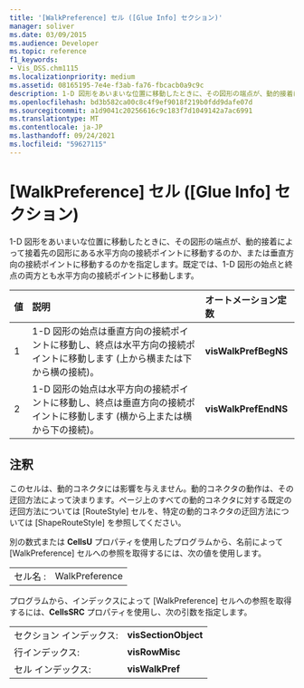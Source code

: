 ```yaml
---
title: '[WalkPreference] セル ([Glue Info] セクション)'
manager: soliver
ms.date: 03/09/2015
ms.audience: Developer
ms.topic: reference
f1_keywords:
- Vis_DSS.chm1115
ms.localizationpriority: medium
ms.assetid: 08165195-7e4e-f3ab-fa76-fbcacb0a9c9c
description: 1-D 図形をあいまいな位置に移動したときに、その図形の端点が、動的接着によって接着先の図形にある水平方向の接続ポイントに移動するのか、または垂直方向の接続ポイントに移動するのかを指定します。既定では、1-D 図形の始点と終点の両方とも水平方向の接続ポイントに移動します。
ms.openlocfilehash: bd3b582ca00c8c4f9ef9018f219b0fdd9dafe07d
ms.sourcegitcommit: a1d9041c20256616c9c183f7d1049142a7ac6991
ms.translationtype: MT
ms.contentlocale: ja-JP
ms.lasthandoff: 09/24/2021
ms.locfileid: "59627115"
---
```

# <a name="walkpreference-cell-glue-info-section"></a>[WalkPreference] セル ([Glue Info] セクション)

1-D 図形をあいまいな位置に移動したときに、その図形の端点が、動的接着によって接着先の図形にある水平方向の接続ポイントに移動するのか、または垂直方向の接続ポイントに移動するのかを指定します。既定では、1-D 図形の始点と終点の両方とも水平方向の接続ポイントに移動します。
  
|**値**|**説明**|**オートメーション定数**|
|:-----|:-----|:-----|
| 1  <br/> | 1-D 図形の始点は垂直方向の接続ポイントに移動し、終点は水平方向の接続ポイントに移動します (上から横または下から横の接続)。  <br/> |**visWalkPrefBegNS** <br/> |
| 2  <br/> | 1-D 図形の始点は水平方向の接続ポイントに移動し、終点は垂直方向の接続ポイントに移動します (横から上または横から下の接続)。  <br/> |**visWalkPrefEndNS** <br/> |
   
## <a name="remarks"></a>注釈

このセルは、動的コネクタには影響を与えません。動的コネクタの動作は、その迂回方法によって決まります。ページ上のすべての動的コネクタに対する既定の迂回方法については [RouteStyle] セルを、特定の動的コネクタの迂回方法については [ShapeRouteStyle] を参照してください。
  
別の数式または **CellsU** プロパティを使用したプログラムから、名前によって [WalkPreference] セルへの参照を取得するには、次の値を使用します。 
  
|||
|:-----|:-----|
| セル名 :  <br/> | WalkPreference  <br/> |
   
プログラムから、インデックスによって [WalkPreference] セルへの参照を取得するには、**CellsSRC** プロパティを使用し、次の引数を指定します。 
  
|||
|:-----|:-----|
| セクション インデックス:  <br/> |**visSectionObject** <br/> |
| 行インデックス:  <br/> |**visRowMisc** <br/> |
| セル インデックス:  <br/> |**visWalkPref** <br/> |
   

